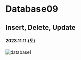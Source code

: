 # Database09

## Insert, Delete, Update

#### 2023.11.11.(토)

![database1](/Users/junnie082/desktop-HyojeongJun/CS/assets/images/2023-11-11)
